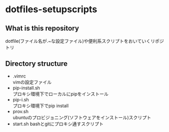 # dotfiles-setupscripts
  
## What is this repository  
dotfile(ファイル名が.~な設定ファイル)や便利系スクリプトをおいていくリポジトリ  
  
  
## Directory structure  

- .vimrc  
vimの設定ファイル
- pip-install.sh  
プロキシ環境下でローカルにpipをインストール  
- pip-i.sh  
プロキシ環境下でpip install  
- prov.sh  
ubuntuのプロビジョニング(ソフトウェアをインストール)スクリプト  
- start.sh
bashとgitにプロキシ通すスクリプト  
  
  
